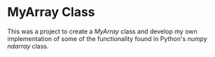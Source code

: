 # MyArray Class

This was a project to create a *MyArray* class and develop my own implementation of some of the functionality found in Python's *numpy ndarray* class.